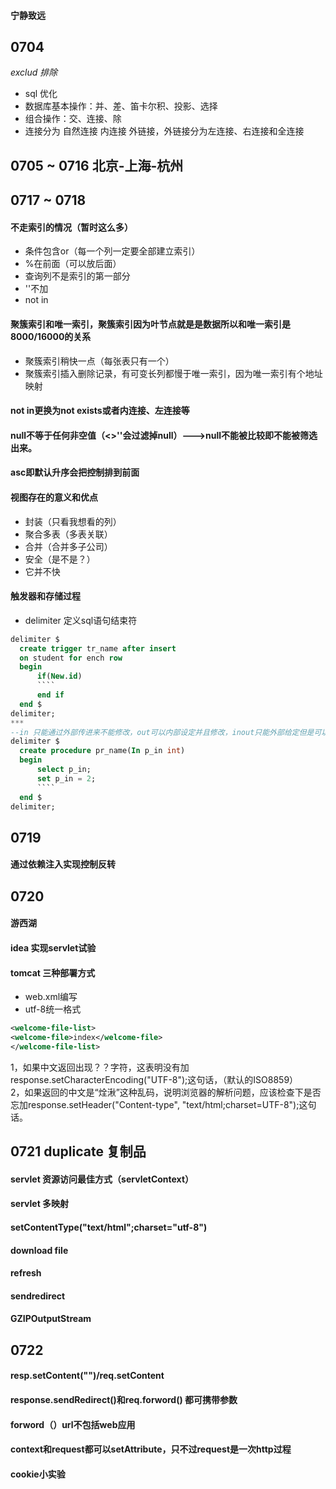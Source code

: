 #### 宁静致远
## 0704
*exclud 排除*
* sql 优化
* 数据库基本操作：并、差、笛卡尔积、投影、选择
* 组合操作：交、连接、除
* 连接分为 自然连接 内连接 外链接，外链接分为左连接、右连接和全连接
## 0705 ~ 0716 北京-上海-杭州
## 0717 ~ 0718
#### 不走索引的情况（暂时这么多）
* 条件包含or（每一个列一定要全部建立索引）
* %在前面（可以放后面）
* 查询列不是索引的第一部分
* ''不加
* not in
#### 聚簇索引和唯一索引，聚簇索引因为叶节点就是是数据所以和唯一索引是8000/16000的关系  
* 聚簇索引稍快一点（每张表只有一个）
* 聚簇索引插入删除记录，有可变长列都慢于唯一索引，因为唯一索引有个地址映射
#### not in更换为not exists或者内连接、左连接等
#### null不等于任何非空值（<>''会过滤掉null）--->null不能被比较即不能被筛选出来。
#### asc即默认升序会把控制排到前面
#### 视图存在的意义和优点
* 封装（只看我想看的列）
* 聚合多表（多表关联）
* 合并（合并多子公司）
* 安全（是不是？）
* 它并不快
#### 触发器和存储过程
* delimiter 定义sql语句结束符
```` sql
delimiter $
  create trigger tr_name after insert
  on student for ench row
  begin
      if(New.id)
      ````
      end if
  end $    
delimiter;
***
--in 只能通过外部传进来不能修改，out可以内部设定并且修改，inout只能外部给定但是可以修改
delimiter $
  create procedure pr_name(In p_in int)
  begin
      select p_in;
      set p_in = 2;
      ````
  end $
delimiter;
````
## 0719 
#### 通过依赖注入实现控制反转
## 0720 
#### 游西湖
#### idea 实现servlet试验
#### tomcat 三种部署方式
* web.xml编写
* utf-8统一格式
```` xml
<welcome-file-list>
<welcome-file>index</welcome-file>
</welcome-file-list>
````
1，如果中文返回出现？？字符，这表明没有加response.setCharacterEncoding("UTF-8");这句话，（默认的ISO8859）  
2，如果返回的中文是“烇湫”这种乱码，说明浏览器的解析问题，应该检查下是否忘加response.setHeader("Content-type", "text/html;charset=UTF-8");这句话。
## 0721 duplicate 复制品
#### servlet 资源访问最佳方式（servletContext）
#### servlet 多映射
#### setContentType("text/html";charset="utf-8")
#### download file
#### refresh
#### sendredirect
#### GZIPOutputStream
## 0722
#### resp.setContent("")/req.setContent
#### response.sendRedirect()和req.forword() 都可携带参数
#### forword（）url不包括web应用
#### context和request都可以setAttribute，只不过request是一次http过程
#### cookie小实验
